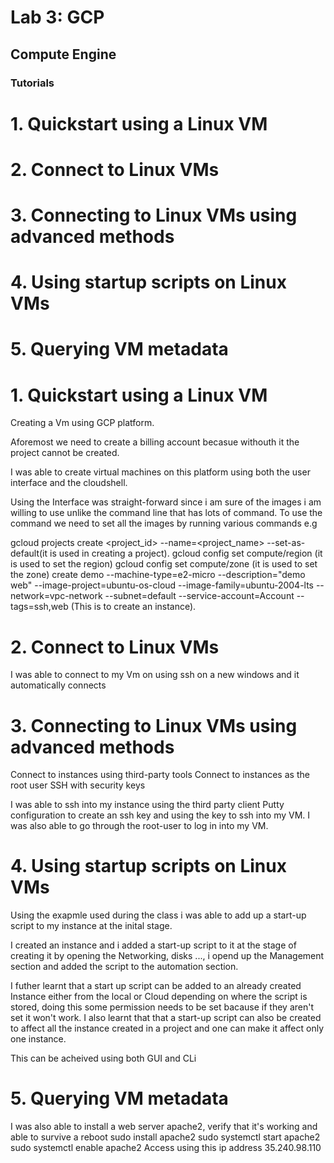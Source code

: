 # Lab 3: GCP

## Compute Engine

### Tutorials

# 1. Quickstart using a Linux VM

# 2. Connect to Linux VMs

# 3. Connecting to Linux VMs using advanced methods

# 4. Using startup scripts on Linux VMs

# 5. Querying VM metadata 



# 1. Quickstart using a Linux VM

Creating a Vm using GCP platform.

Aforemost we need to create a billing account becasue withouth it the project cannot be created.

I was able to create virtual machines on this platform using both the user interface and the 
cloudshell.

Using the Interface was straight-forward since i am sure of the images i am willing to use unlike
the command line that has lots of command. To use the command we need to set all the images by 
running various commands e.g

gcloud projects create <project_id> --name=<project_name> --set-as-default(it is used in creating
a project).
gcloud config set compute/region (it is used to set the region)
gcloud config set compute/zone (it is used to set the zone)
create demo --machine-type=e2-micro --description="demo web" --image-project=ubuntu-os-cloud 
--image-family=ubuntu-2004-lts --network=vpc-network --subnet=default --service-account=Account
--tags=ssh,web (This is to create an instance).
  
 

# 2. Connect to Linux VMs

I was able to connect to my Vm on using ssh on a new windows and it automatically connects

# 3. Connecting to Linux VMs using advanced methods

Connect to instances using third-party tools
Connect to instances as the root user
SSH with security keys

I was able to ssh into my instance using the third party client Putty configuration to create an ssh key
and using the key to ssh into my VM. 
I was also able to go through the root-user to log in into my VM.


# 4. Using startup scripts on Linux VMs

Using the exapmle used during the class i was able to add up a start-up script to my instance at the inital 
stage.

I created an instance and i added a start-up script to it at the stage of creating it by opening the
Networking, disks ..., i opend up the Management section and added the script to the automation section.

I futher learnt that a start up script can be added to an already created Instance either from the local or Cloud
depending on where the script is stored, doing this some permission needs to be set bacause if they aren't set it
won't work.
I also learnt that that a start-up script can also be created to affect all the instance created in a project
and one can make it affect only one instance. 

This can be acheived using both GUI and CLi


# 5. Querying VM metadata

I was also able to install a web server apache2, verify that it's working and able to survive a reboot
sudo install apache2 
sudo systemctl start apache2
sudo systemctl enable apache2
Access using this ip address 35.240.98.110